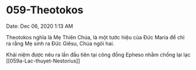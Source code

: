 # 059-Theotokos

Date: Dec 06, 2020 1:13 AM

Theotokos nghĩa là Mẹ Thiên Chúa, là một tước hiệu của Đức Maria để chỉ ra rằng Mẹ sinh ra Đức Giêsu, Chúa ngôi hai.

Khái niệm được nêu ra lần đầu tiên tại công đồng Epheso nhằm chống lại lạc  [[059a-Lac-thuyet-Nestorius]]